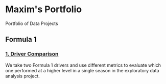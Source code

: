 # Maxim's Portfolio
Portfolio of Data Projects

## Formula 1

### [1. __Driver Comparison__](https://nbviewer.jupyter.org/github/mguzman123/Maxim-Guzman-Portfolio/blob/b7e5d12913de895567e835d89aa0861744ac8490/notebooks/2007%20McLaren%20-%20Lewis%20Hamilton%20vs.%20Fernando%20Alonso%20.ipynb)
We take two Formula 1 drivers and use different metrics to evaluate which one performed at a higher level in a single season in the exploratory data analysis project.

